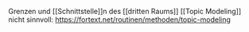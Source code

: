 Grenzen und [[Schnittstelle]]n des [[dritten Raums]]
[[Topic Modeling]] nicht sinnvoll: https://fortext.net/routinen/methoden/topic-modeling